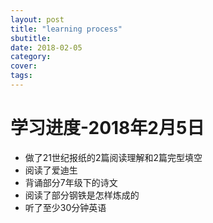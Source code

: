 ```yaml
---
layout: post
title: "learning process"
sbutitle: 
date: 2018-02-05
category: 
cover: 
tags: 
---
```


# 学习进度-2018年2月5日

* 做了21世纪报纸的2篇阅读理解和2篇完型填空
* 阅读了爱迪生
* 背诵部分7年级下的诗文
* 阅读了部分钢铁是怎样炼成的
* 听了至少30分钟英语




